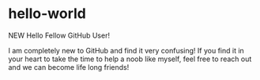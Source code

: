 # hello-world
NEW
Hello Fellow GitHub User!

I am completely new to GitHub and find it very confusing!
If you find it in your heart to take the time to help a noob like myself, feel free to reach out and we can become life long friends! 
